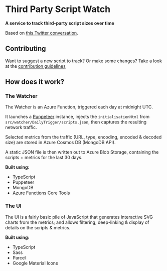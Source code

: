 # Third Party Script Watch

**A service to track third-party script sizes over time**

Based on [this Twitter conversation](https://twitter.com/toolmantim/status/1544169316933062656).

## Contributing

Want to suggest a new script to track? Or make some changes?
Take a look at the [contribution guidelines](CONTRIBUTING.md)

## How does it work?

### The Watcher

The Watcher is an Azure Function, triggered each day at midnight UTC.

It launches a [Puppeteer](https://pptr.dev/) instance, injects the `initialisationHtml` from `src/watcher/DailyTrigger/scripts.json`, then captures the resulting network traffic.

Selected metrics from the traffic (URL, type, encoding, encoded & decoded size) are stored in Azure Cosmos DB (MongoDB API).

A static JSON file is then written out to Azure Blob Storage, containing the scripts + metrics for the last 30 days.

**Built using:**

* TypeScript
* Puppeteer
* MongoDB
* Azure Functions Core Tools

### The UI

The UI is a fairly basic pile of JavaScript that generates interactive SVG charts from the metrics; and allows filtering, deep-linking & display of details on the scripts & metrics.

**Built using:**

* TypeScript
* Sass
* Parcel
* Google Material Icons
